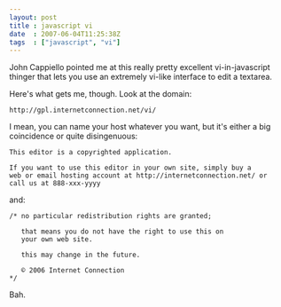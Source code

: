 ```yaml
---
layout: post
title : javascript vi
date  : 2007-06-04T11:25:38Z
tags  : ["javascript", "vi"]
---
```

John Cappiello pointed me at this really pretty excellent vi-in-javascript
thinger that lets you use an extremely vi-like interface to edit a textarea.

Here's what gets me, though.  Look at the domain:

    http://gpl.internetconnection.net/vi/

I mean, you can name your host whatever you want, but it's either a big
coincidence or quite disingenuous:

    This editor is a copyrighted application.

    If you want to use this editor in your own site, simply buy a
    web or email hosting account at http://internetconnection.net/ or
    call us at 888-xxx-yyyy

and:

    /* no particular redistribution rights are granted;

       that means you do not have the right to use this on
       your own web site.

       this may change in the future.

       © 2006 Internet Connection
    */

Bah.

